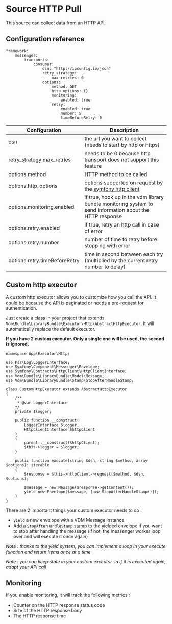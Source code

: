 # Source HTTP Pull

This source can collect data from an HTTP API.

## Configuration reference

```
framework:
    messenger:
        transports:
            consumer:
                dsn: "http://ipconfig.io/json"
                retry_strategy:
                    max_retries: 0
                options:
                    method: GET
                    http_options: {}
                    monitoring:
                        enabled: true
                    retry:
                        enabled: true
                        number: 5
                        timeBeforeRetry: 5 
```

Configuration | Description
--- | ---
dsn | the url you want to collect (needs to start by http or https)
retry_strategy.max_retries | needs to be 0 because http transport does not support this feature
options.method | HTTP method to be called
options.http_options | options supported on request by the [symfony http client](https://symfony.com/doc/current/components/http_client.html#making-requests)
options.monitoring.enabled | if true, hook up in the vdm library bundle monitoring system to send information about the HTTP response
options.retry.enabled | if true, retry an http call in case of error
options.retry.number | number of time to retry before stopping with error
options.retry.timeBeforeRetry | time in second between each try (multiplied by the current retry number to delay)

## Custom http executor

A custom http executor allows you to customize how you call the API. It could be because the API is paginated or needs 
a pre-request for authentication.

Just create a class in your project that extends `Vdm\Bundle\LibraryBundle\Executor\Http\AbstractHttpExecutor`. It will
automatically replace the default executor.

**If you have 2 custom executor. Only a single one will be used, the second is ignored.**

```
namespace App\Executor\Http;

use Psr\Log\LoggerInterface;
use Symfony\Component\Messenger\Envelope;
use Symfony\Contracts\HttpClient\HttpClientInterface;
use Vdm\Bundle\LibraryBundle\Model\Message;
use Vdm\Bundle\LibraryBundle\Stamp\StopAfterHandleStamp;

class CustomHttpExecutor extends AbstractHttpExecutor
{
    /** 
     * @var LoggerInterface 
    */
    private $logger;

    public function __construct(
        LoggerInterface $logger,
        HttpClientInterface $httpClient
    ) 
    {
        parent::__construct($httpClient);
        $this->logger = $logger;
    }

    public function execute(string $dsn, string $method, array $options): iterable
    {
        $response = $this->httpClient->request($method, $dsn, $options);

        $message = new Message($response->getContent());
        yield new Envelope($message, [new StopAfterHandleStamp()]);
    }
}
```

There are 2 important things your custom executor needs to do :

* `yield` a new envelope with a VDM Message instance
*  Add a `StopAfterHandleStamp` stamp to the yielded envelope if you want to stop after handling the message (if not, 
   the messenger worker loop over and will execute it once again)
   
*Note : thanks to the yield system, you can implement a loop in your execute function and return items once at a time*

*Note : you can keep state in your custom executor so if it is executed again, adapt your API call*

## Monitoring

If you enable monitoring, it will track the following metrics :

* Counter on the HTTP response status code
* Size of the HTTP response body
* The HTTP response time